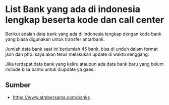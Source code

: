 # List Bank yang ada di indonesia lengkap beserta kode dan call center

Berikut adalah data bank yang ada di indonesia lengkap dengan kode bank yang biasa digunakan untuk transfer antarbank.

Jumlah data bank saat ini berjumlah 45 bank, bisa di unduh dalam format json dan php. saya akan terus melakukan update di waktu senggang. 

Jika terdapat data bank yang keliru ataupun ada data bank baru yang belum include bisa bantu untuk diupdate ya gaes..

## Sumber
- https://www.atmbersama.com/banks
